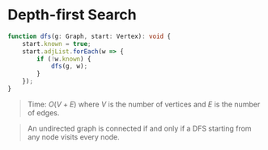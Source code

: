# Depth-first Search

```TypeScript
function dfs(g: Graph, start: Vertex): void {
    start.known = true;
    start.adjList.forEach(w => {
        if (!w.known) {
            dfs(g, w);
        }
    });
}
```

> Time: $O(V+E)$ where $V$ is the number of vertices and $E$ is the number of edges.

> An undirected graph is connected if and only if a DFS starting from any node visits every node.